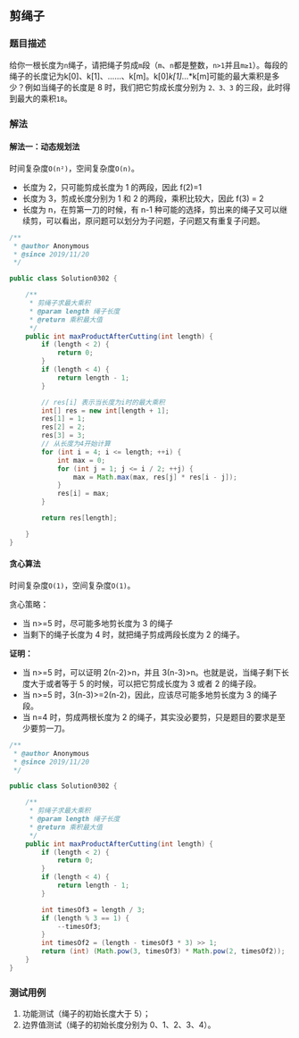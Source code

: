 ## 剪绳子

### 题目描述
给你一根长度为`n`绳子，请把绳子剪成`m`段（`m`、`n`都是整数，`n>1`并且`m≥1`）。每段的绳子的长度记为k[0]、k[1]、……、k[m]。k[0]*k[1]*…*k[m]可能的最大乘积是多少？例如当绳子的长度是 8 时，我们把它剪成长度分别为 `2、3、3` 的三段，此时得到最大的乘积`18`。

### 解法
#### 解法一：动态规划法
时间复杂度`O(n²)`，空间复杂度`O(n)`。

- 长度为 2，只可能剪成长度为 1 的两段，因此 f(2)=1
- 长度为 3，剪成长度分别为 1 和 2 的两段，乘积比较大，因此 f(3) = 2
- 长度为 n，在剪第一刀的时候，有 n-1 种可能的选择，剪出来的绳子又可以继续剪，可以看出，原问题可以划分为子问题，子问题又有重复子问题。

```java
/**
 * @author Anonymous
 * @since 2019/11/20
 */

public class Solution0302 {

    /**
     * 剪绳子求最大乘积
     * @param length 绳子长度
     * @return 乘积最大值
     */
    public int maxProductAfterCutting(int length) {
        if (length < 2) {
            return 0;
        }
        if (length < 4) {
            return length - 1;
        }

        // res[i] 表示当长度为i时的最大乘积
        int[] res = new int[length + 1];
        res[1] = 1;
        res[2] = 2;
        res[3] = 3;
        // 从长度为4开始计算
        for (int i = 4; i <= length; ++i) {
            int max = 0;
            for (int j = 1; j <= i / 2; ++j) {
                max = Math.max(max, res[j] * res[i - j]);
            }
            res[i] = max;
        }

        return res[length];

    }
}

```

#### 贪心算法
时间复杂度`O(1)`，空间复杂度`O(1)`。

贪心策略：
- 当 n>=5 时，尽可能多地剪长度为 3 的绳子
- 当剩下的绳子长度为 4 时，就把绳子剪成两段长度为 2 的绳子。

**证明：**
- 当 n>=5 时，可以证明 2(n-2)>n，并且 3(n-3)>n。也就是说，当绳子剩下长度大于或者等于 5 的时候，可以把它剪成长度为 3 或者 2 的绳子段。
- 当 n>=5 时，3(n-3)>=2(n-2)，因此，应该尽可能多地剪长度为 3 的绳子段。
- 当 n=4 时，剪成两根长度为 2 的绳子，其实没必要剪，只是题目的要求是至少要剪一刀。

```java
/**
 * @author Anonymous
 * @since 2019/11/20
 */

public class Solution0302 {

    /**
     * 剪绳子求最大乘积
     * @param length 绳子长度
     * @return 乘积最大值
     */
    public int maxProductAfterCutting(int length) {
        if (length < 2) {
            return 0;
        }
        if (length < 4) {
            return length - 1;
        }

        int timesOf3 = length / 3;
        if (length % 3 == 1) {
            --timesOf3;
        }
        int timesOf2 = (length - timesOf3 * 3) >> 1;
        return (int) (Math.pow(3, timesOf3) * Math.pow(2, timesOf2));
    }
}

```

### 测试用例
1. 功能测试（绳子的初始长度大于 5）；
2. 边界值测试（绳子的初始长度分别为 0、1、2、3、4）。